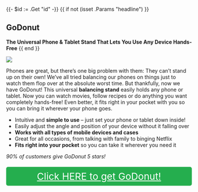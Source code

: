 {{- $id := .Get "id" -}}
{{ if not (isset .Params "headline") }}
## GoDonut

**The Universal Phone & Tablet Stand That Lets You Use Any Device Hands-Free**
{{ end }}

[![](/list/go-donut-title.jpg)](https://t.gadgetadvisers.com/click/{{$id}})

Phones are great, but there’s one big problem with them: They can’t stand up on their own! We’ve all tried balancing our phones on things just to watch them flop over at the absolute worst time. But thankfully, now we have GoDonut! This universal **balancing stand** easily holds any phone or tablet. Now you can watch movies, follow recipes or do anything you want completely hands-free! Even better, it fits right in your pocket with you so you can bring it wherever your phone goes.

- Intuitive and **simple to use** – just set your phone or tablet down inside!
- Easily adjust the angle and position of your device without it falling over
- **Works with all types of mobile devices and cases**
- Great for all occasions, from talking with family to binging Netflix
- **Fits right into your pocket** so you can take it wherever you need it

*90% of customers give GoDonut 5 stars!*

<a href="(https://t.gadgetadvisers.com/click/{{$id}})" style="color: white;">
   <div style="text-align:center;background-color:#25ae4e;margin-bottom:20px;margin-top:20px;width: 100%;-webkit-border-radius: 5px;">
      <div style="color: white; padding: 10px;font-size: 26px;">
      Click HERE to get GoDonut!
      </div>
   </div>
</a>
